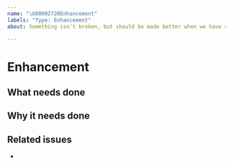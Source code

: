 ```yaml
---
name: "\U00002728Enhancement"
labels: "Type: Enhancement"
about: Something isn't broken, but should be made better when we have some time.

---
```


# Enhancement

## What needs done



## Why it needs done



## Related issues

-
